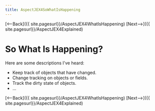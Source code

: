 ```yaml
---
title: AspectJEX4SoWhatIsHappening
---
```

[<--Back]({{ site.pagesurl}}/AspectJEX4WhatIsHappening) [Next-->]({{ site.pagesurl}}/AspectJEX4Explained)

# So What Is Happening?
Here are some descriptions I've heard:
* Keep track of objects that have changed.
* Change tracking on objects or fields.
* Track the dirty state of objects.
* ...

[<--Back]({{ site.pagesurl}}/AspectJEX4WhatIsHappening) [Next-->]({{ site.pagesurl}}/AspectJEX4Explained)
